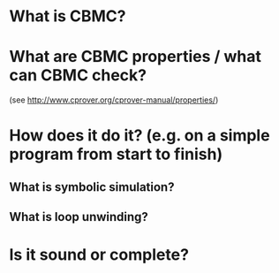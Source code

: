 # What is CBMC?

# What are CBMC properties / what can CBMC check?
(see http://www.cprover.org/cprover-manual/properties/)

# How does it do it? (e.g. on a simple program from start to finish)

## What is symbolic simulation?

## What is loop unwinding?

# Is it sound or complete?
